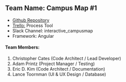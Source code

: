 ## Team Name: Campus Map #1
* [Github Repository](https://github.com/soft-eng-practicum/campusmap1)
* [Trello:](https://trello.com/campusmap1) Process Tool
* Slack Channel: interactive_campusmap
* Framework: Angular

#### Team Members:
1. Christopher Cates (Code Architect / Lead Developer)
2. Adam Printz (Project Manager / Testing)
3. Eric D. Kim (Code Architect / Documentation)
4. Lance Toornman (UI & UX Design / Database)